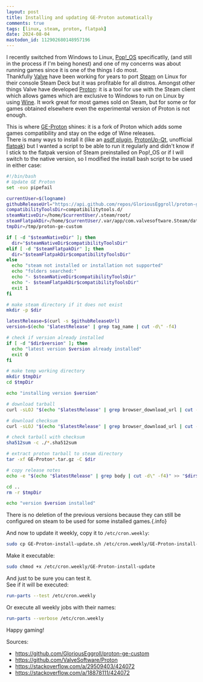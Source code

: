 ```yaml
---
layout: post
title: Installing and updating GE-Proton automatically
comments: true
tags: [linux, steam, proton, flatpak]
date: 2024-08-04
mastodon_id: 112902680148957196
---
```


I recently switched from Windows to Linux, [Pop!_OS](https://pop.system76.com/) specificatlly, (and still in the process if I'm being honest) and one of my concerns was about running games since it is one of the things I do most.  
Thankfully [Valve](https://www.valvesoftware.com/) have been working for years to port [Steam](https://store.steampowered.com/about/) on Linux for their console Steam Deck but it was profitable for all distros. Amongst other things Valve have developed [Proton](https://github.com/ValveSoftware/Proton): it is a tool for use with the Steam client which allows games which are exclusive to Windows to run on Linux by using [Wine](https://www.winehq.org/). It work great for most games sold on Steam, but for some or for games obtained elsewhere even the experimental version of Proton is not enough.

This is where [GE-Proton](https://github.com/GloriousEggroll/proton-ge-custom) shines: it is a fork of Proton which adds some games compatibility and stay on the edge of Wine releases.  
There is many ways to install it (like an [asdf plugin](https://github.com/augustobmoura/asdf-protonge), [ProtonUp-Qt](https://davidotek.github.io/protonup-qt/), unofficial [flatpak](https://github.com/flathub/com.valvesoftware.Steam.CompatibilityTool.Proton-GE)) but I wanted a script to be able to run it regularly and didn't know if I stick to the flatpak version of Steam preinstalled on Pop!_OS or if I will switch to the native version, so I modified the install bash script to be used in either case:

``` bash
#!/bin/bash
# Update GE Proton
set -euo pipefail

currentUser=$(logname)
githubReleaseUrl="https://api.github.com/repos/GloriousEggroll/proton-ge-custom/releases/latest"
compatibilityToolsDir=compatibilitytools.d/
steamNativeDir=/home/$currentUser/.steam/root/
steamFlatpakDir=/home/$currentUser/.var/app/com.valvesoftware.Steam/data/Steam/
tmpDir=/tmp/proton-ge-custom

if [ -d "$steamNativeDir" ]; then
  dir="$steamNativeDir$compatibilityToolsDir"
elif [ -d "$steamFlatpakDir" ]; then
  dir="$steamFlatpakDir$compatibilityToolsDir"
else
  echo "steam not installed or installation not supported"
  echo "folders searched:"
  echo "- $steamNativeDir$compatibilityToolsDir"
  echo "- $steamFlatpakDir$compatibilityToolsDir"
  exit 1
fi

# make steam directory if it does not exist
mkdir -p $dir

latestRelease=$(curl -s $githubReleaseUrl)
version=$(echo "$latestRelease" | grep tag_name | cut -d\" -f4)

# check if version already installed
if [ -d "$dir$version" ]; then
  echo "latest version $version already installed"
  exit 0
fi

# make temp working directory
mkdir $tmpDir
cd $tmpDir

echo "installing version $version"

# download tarball
curl -sLOJ "$(echo "$latestRelease" | grep browser_download_url | cut -d\" -f4 | grep .tar.gz)"

# download checksum
curl -sLOJ "$(echo "$latestRelease" | grep browser_download_url | cut -d\" -f4 | grep .sha512sum)"

# check tarball with checksum
sha512sum -c ./*.sha512sum

# extract proton tarball to steam directory
tar -xf GE-Proton*.tar.gz -C $dir

# copy release notes
echo -e "$(echo "$latestRelease" | grep body | cut -d\" -f4)" >> "$dir$version/release_note.txt"

cd ..
rm -r $tmpDir

echo "version $version installed"
```

There is no deletion of the previous versions because they can still be configured on steam to be used for some installed games.{.info}

And now to update it weekly, copy it to `/etc/cron.weekly`:
``` sh
sudo cp GE-Proton-install-update.sh /etc/cron.weekly/GE-Proton-install-update
```
Make it executable:
``` sh
sudo chmod +x /etc/cron.weekly/GE-Proton-install-update
```
And just to be sure you can test it.  
See if it will be executed:
``` sh
run-parts --test /etc/cron.weekly
```
Or execute all weekly jobs with their names:
``` sh
run-parts --verbose /etc/cron.weekly
```

Happy gaming!

Sources:
- <https://github.com/GloriousEggroll/proton-ge-custom>
- <https://github.com/ValveSoftware/Proton>
- <https://stackoverflow.com/a/29509403/424072>
- <https://stackoverflow.com/a/18878111/424072>
